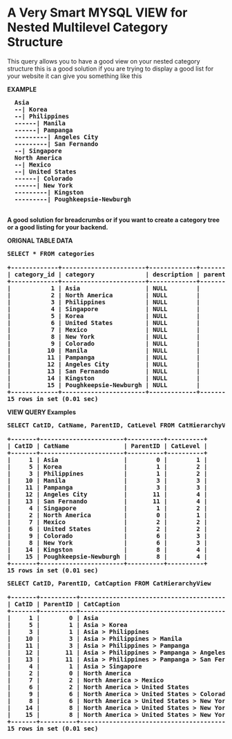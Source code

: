 A Very Smart MYSQL VIEW for Nested Multilevel Category Structure
================================

This query allows you to have a good view on your nested category structure this is a good solution 
if you are trying to display a good list for your website it can give you something like this 

<b>EXAMPLE<b>
<pre>
  Asia
  --| Korea
  --| Philippines
  ------| Manila
  ------| Pampanga
  ---------| Angeles City
  ---------| San Fernando
  --| Singapore
  North America
  --| Mexico
  --| United States
  ------| Colorado
  ------| New York
  ---------| Kingston
  ---------| Poughkeepsie-Newburgh
</pre>
<br>
A good solution for breadcrumbs or if you want to create a category tree
or a good listing for your backend.


<b>ORIGNAL TABLE DATA</b><br>
<pre>
SELECT * FROM categories

+-------------+-----------------------+-------------+-----------+
| category_id | category              | description | parent_id |
+-------------+-----------------------+-------------+-----------+
|           1 | Asia                  | NULL        |         0 |
|           2 | North America         | NULL        |         0 |
|           3 | Philippines           | NULL        |         1 |
|           4 | Singapore             | NULL        |         1 |
|           5 | Korea                 | NULL        |         1 |
|           6 | United States         | NULL        |         2 |
|           7 | Mexico                | NULL        |         2 |
|           8 | New York              | NULL        |         6 |
|           9 | Colorado              | NULL        |         6 |
|          10 | Manila                | NULL        |         3 |
|          11 | Pampanga              | NULL        |         3 |
|          12 | Angeles City          | NULL        |        11 |
|          13 | San Fernando          | NULL        |        11 |
|          14 | Kingston              | NULL        |         8 |
|          15 | Poughkeepsie-Newburgh | NULL        |         8 |
+-------------+-----------------------+-------------+-----------+
15 rows in set (0.01 sec)
</pre>

<b>VIEW QUERY Examples</b>
<pre>
SELECT CatID, CatName, ParentID, CatLevel FROM CatHierarchyView

+-------+-----------------------+----------+----------+
| CatID | CatName               | ParentID | CatLevel |
+-------+-----------------------+----------+----------+
|     1 | Asia                  |        0 |        1 |
|     5 | Korea                 |        1 |        2 |
|     3 | Philippines           |        1 |        2 |
|    10 | Manila                |        3 |        3 |
|    11 | Pampanga              |        3 |        3 |
|    12 | Angeles City          |       11 |        4 |
|    13 | San Fernando          |       11 |        4 |
|     4 | Singapore             |        1 |        2 |
|     2 | North America         |        0 |        1 |
|     7 | Mexico                |        2 |        2 |
|     6 | United States         |        2 |        2 |
|     9 | Colorado              |        6 |        3 |
|     8 | New York              |        6 |        3 |
|    14 | Kingston              |        8 |        4 |
|    15 | Poughkeepsie-Newburgh |        8 |        4 |
+-------+-----------------------+----------+----------+
15 rows in set (0.01 sec)
</pre>

<pre>
SELECT CatID, ParentID, CatCaption FROM CatHierarchyView

+-------+----------+------------------------------------------------------------------+
| CatID | ParentID | CatCaption                                                       |
+-------+----------+------------------------------------------------------------------+
|     1 |        0 | Asia                                                             |
|     5 |        1 | Asia > Korea                                                     |
|     3 |        1 | Asia > Philippines                                               |
|    10 |        3 | Asia > Philippines > Manila                                      |
|    11 |        3 | Asia > Philippines > Pampanga                                    |
|    12 |       11 | Asia > Philippines > Pampanga > Angeles City                     |
|    13 |       11 | Asia > Philippines > Pampanga > San Fernando                     |
|     4 |        1 | Asia > Singapore                                                 |
|     2 |        0 | North America                                                    |
|     7 |        2 | North America > Mexico                                           |
|     6 |        2 | North America > United States                                    |
|     9 |        6 | North America > United States > Colorado                         |
|     8 |        6 | North America > United States > New York                         |
|    14 |        8 | North America > United States > New York > Kingston              |
|    15 |        8 | North America > United States > New York > Poughkeepsie-Newburgh |
+-------+----------+------------------------------------------------------------------+
15 rows in set (0.01 sec)
</pre>

